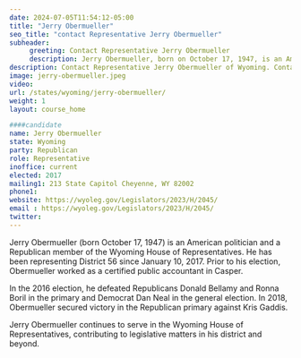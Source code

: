 ```yaml
---
date: 2024-07-05T11:54:12-05:00
title: "Jerry Obermueller"
seo_title: "contact Representative Jerry Obermueller"
subheader:
     greeting: Contact Representative Jerry Obermueller
     description: Jerry Obermueller, born on October 17, 1947, is an American politician affiliated with the Republican Party. He assumed office as a member of the Wyoming House of Representatives, representing District 56, on January 2, 2017.
description: Contact Representative Jerry Obermueller of Wyoming. Contact information for Jerry Obermueller includes email address, phone number, and mailing address.
image: jerry-obermueller.jpeg
video:
url: /states/wyoming/jerry-obermueller/
weight: 1
layout: course_home

####candidate
name: Jerry Obermueller
state: Wyoming
party: Republican
role: Representative
inoffice: current
elected: 2017
mailing1: 213 State Capitol Cheyenne, WY 82002 
phone1: 
website: https://wyoleg.gov/Legislators/2023/H/2045/
email : https://wyoleg.gov/Legislators/2023/H/2045/
twitter: 
---
```

Jerry Obermueller (born October 17, 1947) is an American politician and a Republican member of the Wyoming House of Representatives. He has been representing District 56 since January 10, 2017. Prior to his election, Obermueller worked as a certified public accountant in Casper.

In the 2016 election, he defeated Republicans Donald Bellamy and Ronna Boril in the primary and Democrat Dan Neal in the general election. In 2018, Obermueller secured victory in the Republican primary against Kris Gaddis.

Jerry Obermueller continues to serve in the Wyoming House of Representatives, contributing to legislative matters in his district and beyond.

